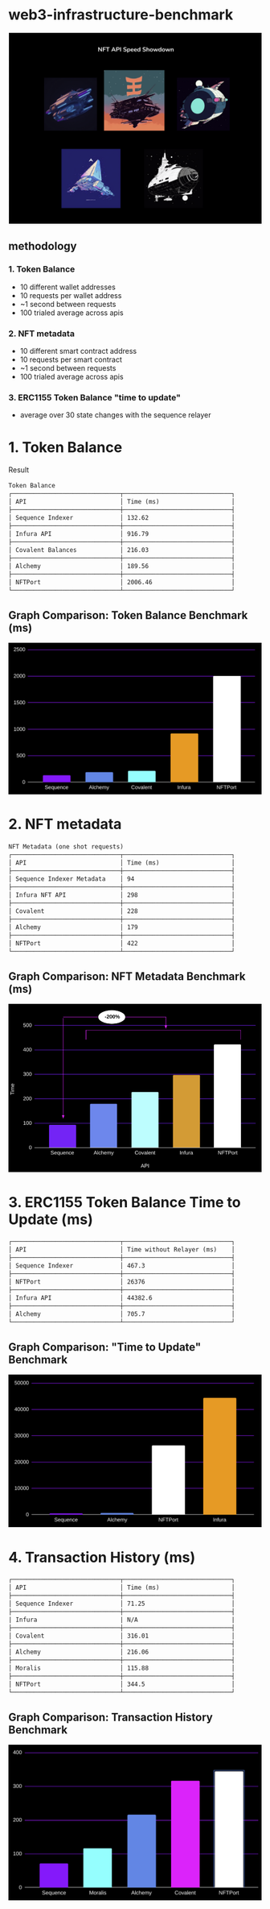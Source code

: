 # web3-infrastructure-benchmark

![](./ships.png)

## methodology

### 1. Token Balance
- 10 different wallet addresses
- 10 requests per wallet address
- ~1 second between requests
- 100 trialed average across apis

### 2. NFT metadata
- 10 different smart contract address
- 10 requests per smart contract
- ~1 second between requests
- 100 trialed average across apis

### 3. ERC1155 Token Balance "time to update"
- average over 30 state changes with the sequence relayer

# 1. Token Balance
Result
```
Token Balance
┌──────────────────────────────┬──────────────────────────────┐
│ API                          │ Time (ms)                    │
├──────────────────────────────┼──────────────────────────────┤
│ Sequence Indexer             │ 132.62                       │
├──────────────────────────────┼──────────────────────────────┤
│ Infura API                   │ 916.79                       │
├──────────────────────────────┼──────────────────────────────┤
│ Covalent Balances            │ 216.03                       │
├──────────────────────────────┼──────────────────────────────┤
│ Alchemy                      │ 189.56                       │
├──────────────────────────────┼──────────────────────────────┤
│ NFTPort                      │ 2006.46                      │
└──────────────────────────────┴──────────────────────────────┘
```

## Graph Comparison: Token Balance Benchmark (ms)
![](./benchmark_averages.png)

# 2. NFT metadata

```
NFT Metadata (one shot requests)
┌──────────────────────────────┬──────────────────────────────┐
│ API                          │ Time (ms)                    │
├──────────────────────────────┼──────────────────────────────┤
│ Sequence Indexer Metadata    │ 94                           │
├──────────────────────────────┼──────────────────────────────┤
│ Infura NFT API               │ 298                          │
├──────────────────────────────┼──────────────────────────────┤
│ Covalent                     │ 228                          │
├──────────────────────────────┼──────────────────────────────┤
│ Alchemy                      │ 179                          │
├──────────────────────────────┼──────────────────────────────┤
│ NFTPort                      │ 422                          │
└──────────────────────────────┴──────────────────────────────┘
```

## Graph Comparison: NFT Metadata Benchmark (ms)
![](./benchmark_nft.png)

# 3. ERC1155 Token Balance Time to Update (ms)
```
┌──────────────────────────────┬──────────────────────────────┐
│ API                          │ Time without Relayer (ms)    │
├──────────────────────────────┼──────────────────────────────┤
│ Sequence Indexer             │ 467.3                        │
├──────────────────────────────┼──────────────────────────────┤
│ NFTPort                      │ 26376                        │
├──────────────────────────────┼──────────────────────────────┤
│ Infura API                   │ 44382.6                      │
├──────────────────────────────┼──────────────────────────────┤
│ Alchemy                      │ 705.7                        │
└──────────────────────────────┴──────────────────────────────┘

```
## Graph Comparison: "Time to Update" Benchmark
![](./token_update_nft_1.png)

# 4. Transaction History (ms)
```
┌──────────────────────────────┬──────────────────────────────┐
│ API                          │ Time (ms)                    │
├──────────────────────────────┼──────────────────────────────┤
│ Sequence Indexer             │ 71.25                        │
├──────────────────────────────┼──────────────────────────────┤
| Infura                       | N/A                          |
├──────────────────────────────┼──────────────────────────────┤
│ Covalent                     │ 316.01                       │
├──────────────────────────────┼──────────────────────────────┤
│ Alchemy                      │ 216.06                       │
├──────────────────────────────┼──────────────────────────────┤
│ Moralis                      │ 115.88                       │
├──────────────────────────────┼──────────────────────────────┤
│ NFTPort                      │ 344.5                        │
└──────────────────────────────┴──────────────────────────────┘
```

## Graph Comparison: Transaction History Benchmark
![](./tx_history_benchmark.png)
